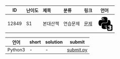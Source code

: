 | ID | 난이도 | 제목 | 분류 | 링크 | 언어 |
| -- | ---- | :-- | :-- | --- | --- |
| 12849 | S1 | 본대산책 | 연습문제 | [문제](https://www.acmicpc.net/problem/12849) | [![python3](/assets/python3.svg)](/solutions/%5BS1%5D12849%20본대산책/submit.py)  |

| 언어 | short | solution | submit |
| --- | ----- | -------- | ------ |
| Python3 | - | - | [submit.py](submit.py) |
